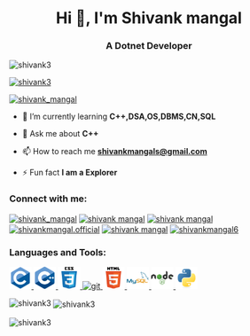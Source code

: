 <h1 align="center">Hi 👋, I'm Shivank mangal</h1>
<h3 align="center">A Dotnet Developer</h3>

<p align="left"> <img src="https://komarev.com/ghpvc/?username=shivank3&label=Profile%20views&color=0e75b6&style=flat" alt="shivank3" /> </p>

<p align="left"> <a href="https://github.com/ryo-ma/github-profile-trophy"><img src="https://github-profile-trophy.vercel.app/?username=shivank3" alt="shivank3" /></a> </p>

<p align="left"> <a href="https://twitter.com/shivank_mangal" target="blank"><img src="https://img.shields.io/twitter/follow/shivank_mangal?logo=twitter&style=for-the-badge" alt="shivank_mangal" /></a> </p>

- 🌱 I’m currently learning **C++,DSA,OS,DBMS,CN,SQL**

- 💬 Ask me about **C++**

- 📫 How to reach me **shivankmangals@gmail.com**

- ⚡ Fun fact **I am a Explorer**

<h3 align="left">Connect with me:</h3>
<p align="left">
<a href="https://twitter.com/shivank_mangal" target="blank"><img align="center" src="https://raw.githubusercontent.com/rahuldkjain/github-profile-readme-generator/master/src/images/icons/Social/twitter.svg" alt="shivank_mangal" height="30" width="40" /></a>
<a href="https://linkedin.com/in/shivank mangal" target="blank"><img align="center" src="https://raw.githubusercontent.com/rahuldkjain/github-profile-readme-generator/master/src/images/icons/Social/linked-in-alt.svg" alt="shivank mangal" height="30" width="40" /></a>
<a href="https://fb.com/shivank mangal" target="blank"><img align="center" src="https://raw.githubusercontent.com/rahuldkjain/github-profile-readme-generator/master/src/images/icons/Social/facebook.svg" alt="shivank mangal" height="30" width="40" /></a>
<a href="https://instagram.com/shivankmangal.official" target="blank"><img align="center" src="https://raw.githubusercontent.com/rahuldkjain/github-profile-readme-generator/master/src/images/icons/Social/instagram.svg" alt="shivankmangal.official" height="30" width="40" /></a>
<a href="https://www.youtube.com/c/shivank mangal" target="blank"><img align="center" src="https://raw.githubusercontent.com/rahuldkjain/github-profile-readme-generator/master/src/images/icons/Social/youtube.svg" alt="shivank mangal" height="30" width="40" /></a>
<a href="https://www.hackerrank.com/shivankmangal6" target="blank"><img align="center" src="https://raw.githubusercontent.com/rahuldkjain/github-profile-readme-generator/master/src/images/icons/Social/hackerrank.svg" alt="shivankmangal6" height="30" width="40" /></a>
</p>

<h3 align="left">Languages and Tools:</h3>
<p align="left"> <a href="https://www.cprogramming.com/" target="_blank" rel="noreferrer"> <img src="https://raw.githubusercontent.com/devicons/devicon/master/icons/c/c-original.svg" alt="c" width="40" height="40"/> </a> <a href="https://www.w3schools.com/cpp/" target="_blank" rel="noreferrer"> <img src="https://raw.githubusercontent.com/devicons/devicon/master/icons/cplusplus/cplusplus-original.svg" alt="cplusplus" width="40" height="40"/> </a> <a href="https://www.w3schools.com/css/" target="_blank" rel="noreferrer"> <img src="https://raw.githubusercontent.com/devicons/devicon/master/icons/css3/css3-original-wordmark.svg" alt="css3" width="40" height="40"/> </a> <a href="https://git-scm.com/" target="_blank" rel="noreferrer"> <img src="https://www.vectorlogo.zone/logos/git-scm/git-scm-icon.svg" alt="git" width="40" height="40"/> </a> <a href="https://www.w3.org/html/" target="_blank" rel="noreferrer"> <img src="https://raw.githubusercontent.com/devicons/devicon/master/icons/html5/html5-original-wordmark.svg" alt="html5" width="40" height="40"/> </a> <a href="https://www.mysql.com/" target="_blank" rel="noreferrer"> <img src="https://raw.githubusercontent.com/devicons/devicon/master/icons/mysql/mysql-original-wordmark.svg" alt="mysql" width="40" height="40"/> </a> <a href="https://nodejs.org" target="_blank" rel="noreferrer"> <img src="https://raw.githubusercontent.com/devicons/devicon/master/icons/nodejs/nodejs-original-wordmark.svg" alt="nodejs" width="40" height="40"/> </a> <a href="https://www.python.org" target="_blank" rel="noreferrer"> <img src="https://raw.githubusercontent.com/devicons/devicon/master/icons/python/python-original.svg" alt="python" width="40" height="40"/> </a> </p>

<p><img align="left" src="https://github-readme-stats.vercel.app/api/top-langs?username=shivank3&show_icons=true&locale=en&layout=compact" alt="shivank3" /></p>

<p>&nbsp;<img align="center" src="https://github-readme-stats.vercel.app/api?username=shivank3&show_icons=true&locale=en" alt="shivank3" /></p>

<p><img align="center" src="https://github-readme-streak-stats.herokuapp.com/?user=shivank3&" alt="shivank3" /></p>

